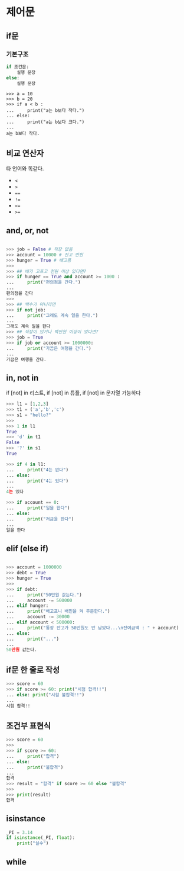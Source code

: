 
# 제어문

## if문

### 기본구조 

``` python
if 조건문:
    실행 문장
else:
    실행 문장 
```

```
>>> a = 10
>>> b = 20
>>> if a < b :
...     print("a는 b보다 작다.")
... else:
...     print("a는 b보다 크다.")
...
a는 b보다 작다.
```



## 비교 연산자

타 언어와 똑같다. 

* `<`
* `>`
* `==`
* `!=`
* `<=`
* `>=`



## and, or, not

``` python

>>> job = False # 직장 없음
>>> account = 10000 # 잔고 만원
>>> hunger = True # 배고픔
>>>
>>> ## 배가 고프고 천원 이상 있다면?
>>> if hunger == True and account >= 1000 :
...     print("편의점을 간다.")
...
편의점을 간다
>>>
>>> ## 백수가 아니라면
>>> if not job:
...     print("그래도 계속 일을 한다.")
...
그래도 계속 일을 한다
>>> ## 직장이 있거나 백만원 이상이 있다면?
>>> job = True
>>> if job or account >= 1000000:
...     print("가끔은 여행을 간다.")
...
가끔은 여행을 간다.

```


## in, not in

if [not] in 리스트, if [not] in 튜플, if [not] in 문자열 가능하다

``` python
>>> l1 = [1,2,3]
>>> t1 = ('a','b','c')
>>> s1 = "hello?"
>>>
>>> 1 in l1
True
>>> 'd' in t1
False
>>> '?' in s1
True

>>> if 4 in l1:
...     print("4는 없다")
... else:
...     print("4는 있다")
...
4는 있다 

```


``` python
>>> if account == 0:
...     print("일을 한다")
... else:
...     print("저금을 한다")
...
일을 한다
```




## elif (else if)

``` python

>>> account = 1000000
>>> debt = True
>>> hunger = True
>>>
>>> if debt:
...     print("50만원 값는다.")
...     account -= 500000
... elif hunger:
...     print("배고프니 배민을 켜 주문한다.")
...     account -= 30000
... elif account < 500000:
...     print("통장 잔고가 50만원도 안 남았다...\n잔여금액 : " + account)
... else:
...     print("...")
...
50만원 값는다.

```



## if문 한 줄로 작성 

``` python
>>> score = 60
>>> if score >= 60: print("시험 합격!!")
... else: print("시험 불합격!!")
...
시험 합격!!
```


## 조건부 표현식 

``` python
>>> score = 60
>>>
>>> if score >= 60:
...     print("합격")
... else:
...     print("불합격")
...
합격
>>> result = "합격" if score >= 60 else "불합격"
>>>
>>> print(result)
합격
```


## isinstance

``` python
_PI = 3.14
if isinstance(_PI, float):
    print("실수")
```









## while



